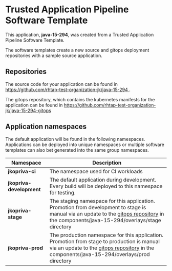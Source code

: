 # Trusted Application Pipeline Software Template

This application, **java-15-294**, was created from a Trusted Application Pipeline Software Template.

The software templates create a new source and gitops deployment repositories with a sample source application. 

## Repositories

The source code for your application can be found in [https://github.com/rhtap-test-organization-jk/java-15-294 ](https://github.com/rhtap-test-organization-jk/java-15-294 ).
 
The gitops repository, which contains the kubernetes manifests for the application can be found in 
[https://github.com/rhtap-test-organization-jk/java-15-294-gitops ](https://github.com/rhtap-test-organization-jk/java-15-294-gitops ) 

## Application namespaces 

The default application will be found in the following namespaces. Applications can be deployed into unique namespaces or multiple software templates can also bet generated into the same group namespaces.  

|  Namespace   |  Description   |  
| -------- | -------- |
| **jkopriva-ci** | The namespace used for CI workloads |
| **jkopriva-development** | The default application during development. Every build will be deployed to this namespace for testing. |
| **jkopriva-stage** | The staging namespace for this application. Promotion from development to stage is manual via an update to the [gitops repository](https://github.com/rhtap-test-organization-jk/java-15-294-gitops ) in the components/java-15-294/overlays/stage directory |
| **jkopriva-prod** | The production namespace for this application. Promotion from stage to production is manual via an update to the [gitops repository](https://github.com/rhtap-test-organization-jk/java-15-294-gitops ) in the components/java-15-294/overlays/prod directory |